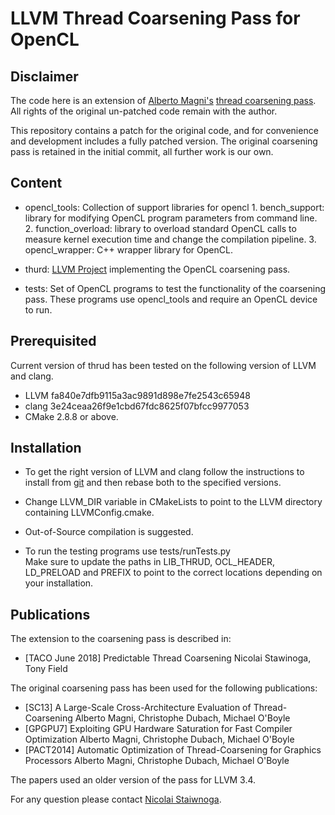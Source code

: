 LLVM Thread Coarsening Pass for OpenCL
======================================

Disclaimer
----------

The code here is an extension of [Alberto Magni's][email/alberto] [thread coarsening pass][www/originalCoarsening].
All rights of the original un-patched code remain with the author.

This repository contains a patch for the original code, and for convenience and development includes
a fully patched version. The original coarsening pass is retained in the initial commit, all further
work is our own.

Content
-------

* opencl\_tools: Collection of support libraries for opencl
                 1. bench_support: library for modifying OpenCL program parameters from command line. 
                 2. function_overload: library to overload standard OpenCL calls to measure kernel execution time and change the compilation pipeline.
                 3. opencl_wrapper: C++ wrapper library for OpenCL.

* thurd: [LLVM Project][www/llvmProject] implementing the OpenCL coarsening pass. 

* tests: Set of OpenCL programs to test the functionality of the coarsening pass. 
          These programs use opencl_tools and require an OpenCL device to run. 

Prerequisited
-------------

Current version of thrud has been tested on the following version of LLVM and clang.
* LLVM fa840e7dfb9115a3ac9891d898e7fe2543c65948 
* clang 3e24ceaa26f9e1cbd67fdc8625f07bfcc9977053
* CMake 2.8.8 or above.

Installation
------------

* To get the right version of LLVM and clang follow the instructions to install from [git][www/llvmGit]
and then rebase both to the specified versions.

* Change LLVM\_DIR variable in CMakeLists to point to the LLVM directory containing
  LLVMConfig.cmake.

* Out-of-Source compilation is suggested.

* To run the testing programs use tests/runTests.py  
  Make sure to update the paths in LIB\_THRUD, OCL\_HEADER, LD\_PRELOAD and PREFIX
  to point to the correct locations depending on your installation.

Publications
------------

The extension to the coarsening pass is described in:

* [TACO June 2018] Predictable Thread Coarsening
Nicolai Stawinoga, Tony Field

The original coarsening pass has been used for the following publications:

* [SC13] A Large-Scale Cross-Architecture Evaluation of Thread-Coarsening
Alberto Magni, Christophe Dubach, Michael O'Boyle 
* [GPGPU7] Exploiting GPU Hardware Saturation for Fast Compiler Optimization
Alberto Magni, Christophe Dubach, Michael O'Boyle 
* [PACT2014] Automatic Optimization of Thread-Coarsening for Graphics Processors
Alberto Magni, Christophe Dubach, Michael O'Boyle 

The papers used an older version of the pass for LLVM 3.4.

For any question please contact [Nicolai Staiwnoga][email/nicolai].

[email/nicolai]: n.stawinoga13@imperial.ac.uk
[email/alberto]: a.magni@sms.ed.ac.uk
[www/originalCoarsening]: https://github.com/HariSeldon/coarsening_pass
[www/llvmProject]: http://llvm.org/docs/Projects.html
[www/llvmGit]: http://llvm.org/docs/GettingStarted.html#git-mirror 
